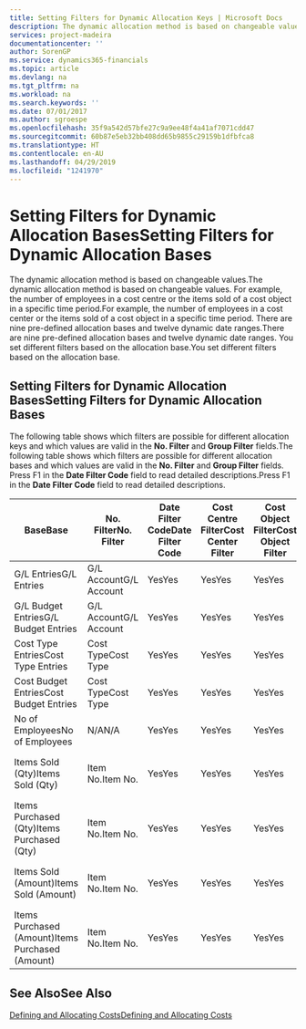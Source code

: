 ```yaml
---
title: Setting Filters for Dynamic Allocation Keys | Microsoft Docs
description: The dynamic allocation method is based on changeable values. For example, the number of employees in a cost centre or the items sold of a cost object in a specific time period. There are nine pre-defined allocation bases and twelve dynamic date ranges. You set different filters based on the allocation base.
services: project-madeira
documentationcenter: ''
author: SorenGP
ms.service: dynamics365-financials
ms.topic: article
ms.devlang: na
ms.tgt_pltfrm: na
ms.workload: na
ms.search.keywords: ''
ms.date: 07/01/2017
ms.author: sgroespe
ms.openlocfilehash: 35f9a542d57bfe27c9a9ee48f4a41af7071cdd47
ms.sourcegitcommit: 60b87e5eb32bb408dd65b9855c29159b1dfbfca8
ms.translationtype: HT
ms.contentlocale: en-AU
ms.lasthandoff: 04/29/2019
ms.locfileid: "1241970"
---
```

# <a name="setting-filters-for-dynamic-allocation-bases"></a><span data-ttu-id="c6ce2-106">Setting Filters for Dynamic Allocation Bases</span><span class="sxs-lookup"><span data-stu-id="c6ce2-106">Setting Filters for Dynamic Allocation Bases</span></span>
<span data-ttu-id="c6ce2-107">The dynamic allocation method is based on changeable values.</span><span class="sxs-lookup"><span data-stu-id="c6ce2-107">The dynamic allocation method is based on changeable values.</span></span> <span data-ttu-id="c6ce2-108">For example, the number of employees in a cost centre or the items sold of a cost object in a specific time period.</span><span class="sxs-lookup"><span data-stu-id="c6ce2-108">For example, the number of employees in a cost center or the items sold of a cost object in a specific time period.</span></span> <span data-ttu-id="c6ce2-109">There are nine pre-defined allocation bases and twelve dynamic date ranges.</span><span class="sxs-lookup"><span data-stu-id="c6ce2-109">There are nine pre-defined allocation bases and twelve dynamic date ranges.</span></span> <span data-ttu-id="c6ce2-110">You set different filters based on the allocation base.</span><span class="sxs-lookup"><span data-stu-id="c6ce2-110">You set different filters based on the allocation base.</span></span>  

## <a name="setting-filters-for-dynamic-allocation-bases"></a><span data-ttu-id="c6ce2-111">Setting Filters for Dynamic Allocation Bases</span><span class="sxs-lookup"><span data-stu-id="c6ce2-111">Setting Filters for Dynamic Allocation Bases</span></span>  
 <span data-ttu-id="c6ce2-112">The following table shows which filters are possible for different allocation keys and which values are valid in the **No. Filter** and **Group Filter** fields.</span><span class="sxs-lookup"><span data-stu-id="c6ce2-112">The following table shows which filters are possible for different allocation bases and which values are valid in the **No. Filter** and **Group Filter** fields.</span></span> <span data-ttu-id="c6ce2-113">Press F1 in the **Date Filter Code** field to read detailed descriptions.</span><span class="sxs-lookup"><span data-stu-id="c6ce2-113">Press F1 in the **Date Filter Code** field to read detailed descriptions.</span></span>  

|<span data-ttu-id="c6ce2-114">**Base**</span><span class="sxs-lookup"><span data-stu-id="c6ce2-114">**Base**</span></span>|<span data-ttu-id="c6ce2-115">**No. Filter**</span><span class="sxs-lookup"><span data-stu-id="c6ce2-115">**No. Filter**</span></span>|<span data-ttu-id="c6ce2-116">**Date Filter Code**</span><span class="sxs-lookup"><span data-stu-id="c6ce2-116">**Date Filter Code**</span></span>|<span data-ttu-id="c6ce2-117">**Cost Centre Filter**</span><span class="sxs-lookup"><span data-stu-id="c6ce2-117">**Cost Center Filter**</span></span>|<span data-ttu-id="c6ce2-118">**Cost Object Filter**</span><span class="sxs-lookup"><span data-stu-id="c6ce2-118">**Cost Object Filter**</span></span>|<span data-ttu-id="c6ce2-119">**Group Filter**</span><span class="sxs-lookup"><span data-stu-id="c6ce2-119">**Group Filter**</span></span>|  
|--------------|----------------------------------------|----------------------------------------------|------------------------------------------------|------------------------------------------------|------------------------------------------|  
|<span data-ttu-id="c6ce2-120">G/L Entries</span><span class="sxs-lookup"><span data-stu-id="c6ce2-120">G/L Entries</span></span>|<span data-ttu-id="c6ce2-121">G/L Account</span><span class="sxs-lookup"><span data-stu-id="c6ce2-121">G/L Account</span></span>|<span data-ttu-id="c6ce2-122">Yes</span><span class="sxs-lookup"><span data-stu-id="c6ce2-122">Yes</span></span>|<span data-ttu-id="c6ce2-123">Yes</span><span class="sxs-lookup"><span data-stu-id="c6ce2-123">Yes</span></span>|<span data-ttu-id="c6ce2-124">Yes</span><span class="sxs-lookup"><span data-stu-id="c6ce2-124">Yes</span></span>|<span data-ttu-id="c6ce2-125">N/A</span><span class="sxs-lookup"><span data-stu-id="c6ce2-125">N/A</span></span>|  
|<span data-ttu-id="c6ce2-126">G/L Budget Entries</span><span class="sxs-lookup"><span data-stu-id="c6ce2-126">G/L Budget Entries</span></span>|<span data-ttu-id="c6ce2-127">G/L Account</span><span class="sxs-lookup"><span data-stu-id="c6ce2-127">G/L Account</span></span>|<span data-ttu-id="c6ce2-128">Yes</span><span class="sxs-lookup"><span data-stu-id="c6ce2-128">Yes</span></span>|<span data-ttu-id="c6ce2-129">Yes</span><span class="sxs-lookup"><span data-stu-id="c6ce2-129">Yes</span></span>|<span data-ttu-id="c6ce2-130">Yes</span><span class="sxs-lookup"><span data-stu-id="c6ce2-130">Yes</span></span>|<span data-ttu-id="c6ce2-131">G/L Budget Name</span><span class="sxs-lookup"><span data-stu-id="c6ce2-131">G/L Budget Name</span></span>|  
|<span data-ttu-id="c6ce2-132">Cost Type Entries</span><span class="sxs-lookup"><span data-stu-id="c6ce2-132">Cost Type Entries</span></span>|<span data-ttu-id="c6ce2-133">Cost Type</span><span class="sxs-lookup"><span data-stu-id="c6ce2-133">Cost Type</span></span>|<span data-ttu-id="c6ce2-134">Yes</span><span class="sxs-lookup"><span data-stu-id="c6ce2-134">Yes</span></span>|<span data-ttu-id="c6ce2-135">Yes</span><span class="sxs-lookup"><span data-stu-id="c6ce2-135">Yes</span></span>|<span data-ttu-id="c6ce2-136">Yes</span><span class="sxs-lookup"><span data-stu-id="c6ce2-136">Yes</span></span>|<span data-ttu-id="c6ce2-137">N/A</span><span class="sxs-lookup"><span data-stu-id="c6ce2-137">N/A</span></span>|  
|<span data-ttu-id="c6ce2-138">Cost Budget Entries</span><span class="sxs-lookup"><span data-stu-id="c6ce2-138">Cost Budget Entries</span></span>|<span data-ttu-id="c6ce2-139">Cost Type</span><span class="sxs-lookup"><span data-stu-id="c6ce2-139">Cost Type</span></span>|<span data-ttu-id="c6ce2-140">Yes</span><span class="sxs-lookup"><span data-stu-id="c6ce2-140">Yes</span></span>|<span data-ttu-id="c6ce2-141">Yes</span><span class="sxs-lookup"><span data-stu-id="c6ce2-141">Yes</span></span>|<span data-ttu-id="c6ce2-142">Yes</span><span class="sxs-lookup"><span data-stu-id="c6ce2-142">Yes</span></span>|<span data-ttu-id="c6ce2-143">Budget Name</span><span class="sxs-lookup"><span data-stu-id="c6ce2-143">Budget Name</span></span>|  
|<span data-ttu-id="c6ce2-144">No of Employees</span><span class="sxs-lookup"><span data-stu-id="c6ce2-144">No of Employees</span></span>|<span data-ttu-id="c6ce2-145">N/A</span><span class="sxs-lookup"><span data-stu-id="c6ce2-145">N/A</span></span>|<span data-ttu-id="c6ce2-146">Yes</span><span class="sxs-lookup"><span data-stu-id="c6ce2-146">Yes</span></span>|<span data-ttu-id="c6ce2-147">Yes</span><span class="sxs-lookup"><span data-stu-id="c6ce2-147">Yes</span></span>|<span data-ttu-id="c6ce2-148">Yes</span><span class="sxs-lookup"><span data-stu-id="c6ce2-148">Yes</span></span>|<span data-ttu-id="c6ce2-149">N/A</span><span class="sxs-lookup"><span data-stu-id="c6ce2-149">N/A</span></span>|  
|<span data-ttu-id="c6ce2-150">Items Sold (Qty)</span><span class="sxs-lookup"><span data-stu-id="c6ce2-150">Items Sold (Qty)</span></span>|<span data-ttu-id="c6ce2-151">Item No.</span><span class="sxs-lookup"><span data-stu-id="c6ce2-151">Item No.</span></span>|<span data-ttu-id="c6ce2-152">Yes</span><span class="sxs-lookup"><span data-stu-id="c6ce2-152">Yes</span></span>|<span data-ttu-id="c6ce2-153">Yes</span><span class="sxs-lookup"><span data-stu-id="c6ce2-153">Yes</span></span>|<span data-ttu-id="c6ce2-154">Yes</span><span class="sxs-lookup"><span data-stu-id="c6ce2-154">Yes</span></span>|<span data-ttu-id="c6ce2-155">Inventory Posting Group</span><span class="sxs-lookup"><span data-stu-id="c6ce2-155">Inventory Posting Group</span></span>|  
|<span data-ttu-id="c6ce2-156">Items Purchased (Qty)</span><span class="sxs-lookup"><span data-stu-id="c6ce2-156">Items Purchased (Qty)</span></span>|<span data-ttu-id="c6ce2-157">Item No.</span><span class="sxs-lookup"><span data-stu-id="c6ce2-157">Item No.</span></span>|<span data-ttu-id="c6ce2-158">Yes</span><span class="sxs-lookup"><span data-stu-id="c6ce2-158">Yes</span></span>|<span data-ttu-id="c6ce2-159">Yes</span><span class="sxs-lookup"><span data-stu-id="c6ce2-159">Yes</span></span>|<span data-ttu-id="c6ce2-160">Yes</span><span class="sxs-lookup"><span data-stu-id="c6ce2-160">Yes</span></span>|<span data-ttu-id="c6ce2-161">Inventory Posting Group</span><span class="sxs-lookup"><span data-stu-id="c6ce2-161">Inventory Posting Group</span></span>|  
|<span data-ttu-id="c6ce2-162">Items Sold (Amount)</span><span class="sxs-lookup"><span data-stu-id="c6ce2-162">Items Sold (Amount)</span></span>|<span data-ttu-id="c6ce2-163">Item No.</span><span class="sxs-lookup"><span data-stu-id="c6ce2-163">Item No.</span></span>|<span data-ttu-id="c6ce2-164">Yes</span><span class="sxs-lookup"><span data-stu-id="c6ce2-164">Yes</span></span>|<span data-ttu-id="c6ce2-165">Yes</span><span class="sxs-lookup"><span data-stu-id="c6ce2-165">Yes</span></span>|<span data-ttu-id="c6ce2-166">Yes</span><span class="sxs-lookup"><span data-stu-id="c6ce2-166">Yes</span></span>|<span data-ttu-id="c6ce2-167">Inventory Posting Group</span><span class="sxs-lookup"><span data-stu-id="c6ce2-167">Inventory Posting Group</span></span>|  
|<span data-ttu-id="c6ce2-168">Items Purchased (Amount)</span><span class="sxs-lookup"><span data-stu-id="c6ce2-168">Items Purchased (Amount)</span></span>|<span data-ttu-id="c6ce2-169">Item No.</span><span class="sxs-lookup"><span data-stu-id="c6ce2-169">Item No.</span></span>|<span data-ttu-id="c6ce2-170">Yes</span><span class="sxs-lookup"><span data-stu-id="c6ce2-170">Yes</span></span>|<span data-ttu-id="c6ce2-171">Yes</span><span class="sxs-lookup"><span data-stu-id="c6ce2-171">Yes</span></span>|<span data-ttu-id="c6ce2-172">Yes</span><span class="sxs-lookup"><span data-stu-id="c6ce2-172">Yes</span></span>|<span data-ttu-id="c6ce2-173">Inventory Posting Group</span><span class="sxs-lookup"><span data-stu-id="c6ce2-173">Inventory Posting Group</span></span>|  

## <a name="see-also"></a><span data-ttu-id="c6ce2-174">See Also</span><span class="sxs-lookup"><span data-stu-id="c6ce2-174">See Also</span></span>  
[<span data-ttu-id="c6ce2-175">Defining and Allocating Costs</span><span class="sxs-lookup"><span data-stu-id="c6ce2-175">Defining and Allocating Costs</span></span>](finance-define-and-allocate-costs.md)
